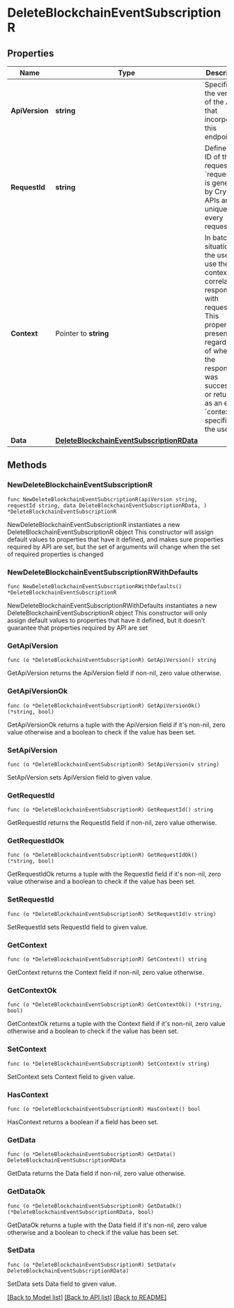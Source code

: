 # DeleteBlockchainEventSubscriptionR

## Properties

Name | Type | Description | Notes
------------ | ------------- | ------------- | -------------
**ApiVersion** | **string** | Specifies the version of the API that incorporates this endpoint. | 
**RequestId** | **string** | Defines the ID of the request. The &#x60;requestId&#x60; is generated by Crypto APIs and it&#39;s unique for every request. | 
**Context** | Pointer to **string** | In batch situations the user can use the context to correlate responses with requests. This property is present regardless of whether the response was successful or returned as an error. &#x60;context&#x60; is specified by the user. | [optional] 
**Data** | [**DeleteBlockchainEventSubscriptionRData**](DeleteBlockchainEventSubscriptionRData.md) |  | 

## Methods

### NewDeleteBlockchainEventSubscriptionR

`func NewDeleteBlockchainEventSubscriptionR(apiVersion string, requestId string, data DeleteBlockchainEventSubscriptionRData, ) *DeleteBlockchainEventSubscriptionR`

NewDeleteBlockchainEventSubscriptionR instantiates a new DeleteBlockchainEventSubscriptionR object
This constructor will assign default values to properties that have it defined,
and makes sure properties required by API are set, but the set of arguments
will change when the set of required properties is changed

### NewDeleteBlockchainEventSubscriptionRWithDefaults

`func NewDeleteBlockchainEventSubscriptionRWithDefaults() *DeleteBlockchainEventSubscriptionR`

NewDeleteBlockchainEventSubscriptionRWithDefaults instantiates a new DeleteBlockchainEventSubscriptionR object
This constructor will only assign default values to properties that have it defined,
but it doesn't guarantee that properties required by API are set

### GetApiVersion

`func (o *DeleteBlockchainEventSubscriptionR) GetApiVersion() string`

GetApiVersion returns the ApiVersion field if non-nil, zero value otherwise.

### GetApiVersionOk

`func (o *DeleteBlockchainEventSubscriptionR) GetApiVersionOk() (*string, bool)`

GetApiVersionOk returns a tuple with the ApiVersion field if it's non-nil, zero value otherwise
and a boolean to check if the value has been set.

### SetApiVersion

`func (o *DeleteBlockchainEventSubscriptionR) SetApiVersion(v string)`

SetApiVersion sets ApiVersion field to given value.


### GetRequestId

`func (o *DeleteBlockchainEventSubscriptionR) GetRequestId() string`

GetRequestId returns the RequestId field if non-nil, zero value otherwise.

### GetRequestIdOk

`func (o *DeleteBlockchainEventSubscriptionR) GetRequestIdOk() (*string, bool)`

GetRequestIdOk returns a tuple with the RequestId field if it's non-nil, zero value otherwise
and a boolean to check if the value has been set.

### SetRequestId

`func (o *DeleteBlockchainEventSubscriptionR) SetRequestId(v string)`

SetRequestId sets RequestId field to given value.


### GetContext

`func (o *DeleteBlockchainEventSubscriptionR) GetContext() string`

GetContext returns the Context field if non-nil, zero value otherwise.

### GetContextOk

`func (o *DeleteBlockchainEventSubscriptionR) GetContextOk() (*string, bool)`

GetContextOk returns a tuple with the Context field if it's non-nil, zero value otherwise
and a boolean to check if the value has been set.

### SetContext

`func (o *DeleteBlockchainEventSubscriptionR) SetContext(v string)`

SetContext sets Context field to given value.

### HasContext

`func (o *DeleteBlockchainEventSubscriptionR) HasContext() bool`

HasContext returns a boolean if a field has been set.

### GetData

`func (o *DeleteBlockchainEventSubscriptionR) GetData() DeleteBlockchainEventSubscriptionRData`

GetData returns the Data field if non-nil, zero value otherwise.

### GetDataOk

`func (o *DeleteBlockchainEventSubscriptionR) GetDataOk() (*DeleteBlockchainEventSubscriptionRData, bool)`

GetDataOk returns a tuple with the Data field if it's non-nil, zero value otherwise
and a boolean to check if the value has been set.

### SetData

`func (o *DeleteBlockchainEventSubscriptionR) SetData(v DeleteBlockchainEventSubscriptionRData)`

SetData sets Data field to given value.



[[Back to Model list]](../README.md#documentation-for-models) [[Back to API list]](../README.md#documentation-for-api-endpoints) [[Back to README]](../README.md)


